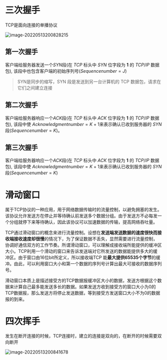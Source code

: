 # 三次握手

TCP是面向连接的单播协议

![image-20220513200828215](https://cdn.konyue.site/image-20220513200828215.png)

## 第一次握手

客户端给服务器发送一个$SYN$段(在 $TCP$ 标头中 $SYN$ 位字段为 **1** 的 $TCP/IP$ 数据包), 该段中也包含客户端的初始序列号$(Sequence number = J)$

> SYN是同步的缩写，SYN 段是发送到另一台计算机的 TCP 数据包，请求在它们之间建立连接

## 第二次握手

客户端给服务器响应一个$ACK$段(在 $TCP$ 标头中 $ACK$ 位字段为 **1** 的 $TCP/IP$ 数据包), 该段中使 $Acknowledgment number = K + 1$来表示确认已收到服务器的 $SYN$段$(Sequence number = K)$。

## 第三次握手

客户端给服务器响应一个$ACK$段(在 $TCP$ 标头中 $ACK$ 位字段为 **1** 的 $TCP/IP$ 数据包), 该段中使 $Acknowledgment number = K + 1$来表示确认已收到服务器的 $SYN$段$(Sequence number = K)$

# 滑动窗口

属于TCP协议的一种应用，用于网络数据传输时的流量控制，以避免拥塞的发生。该协议允许发送方在停止并等待确认前发送多个数据分组。由于发送方不必每发一个分组就停下来等待确认，因此该协议可以加速数据的传输，提高网络吞吐量。

TCP通过滑动窗口的概念来进行流量控制。设想在**发送端发送数据的速度很快而接收端接收速度却很慢**的情况下，为了保证数据不丢失，显然需要进行流量控制， 协调好通信双方的工作节奏。所谓滑动窗口，可以理解成接收端所能提供的缓冲区大小。TCP利用一个滑动的窗口来告诉发送端对它所发送的数据能提供多大的缓 冲区。由于窗口由16位bit所定义，所以接收端TCP 能**最大提供65535个字节**的缓冲。由此，可以利用窗口大小和第一个数据的序列号计算出最大可接收的数据序列号。 

滑动窗口本质上是描述接受方的TCP数据报缓冲区大小的数据，发送方根据这个数据来计算自己最多能发送多长的数据。如果发送方收到接受方的窗口大小为0的TCP数据报，那么发送方将停止发送数据，等到接受方发送窗口大小不为0的数据报的到来。 

# 四次挥手

发生在断开连接的时候，TCP连接时，建立的连接是双向的，在断开的时候需要双向断开

![image-20220513200841678](https://cdn.konyue.site/image-20220513200841678.png)

